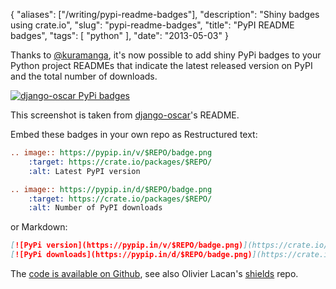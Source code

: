 {
    "aliases": ["/writing/pypi-readme-badges"],
    "description": "Shiny badges using crate.io",
    "slug": "pypi-readme-badges",
    "title": "PyPI README badges",
    "tags": [
        "python"
    ],
    "date": "2013-05-03"
}

Thanks to [@kuramanga](https://twitter.com/kuramanga), it's now possible
to add shiny PyPi badges to your Python project READMEs that indicate
the latest released version on PyPI and the total number of downloads.

[![django-oscar PyPi badges](/images/screenshots/oscar-pypi-badges.png)](https://github.com/tangentlabs/django-oscar)

This screenshot is taken from
[django-oscar](https://github.com/tangentlabs/django-oscar)'s README.

Embed these badges in your own repo as Restructured text:

``` rst
.. image:: https://pypip.in/v/$REPO/badge.png
    :target: https://crate.io/packages/$REPO/
    :alt: Latest PyPI version

.. image:: https://pypip.in/d/$REPO/badge.png
    :target: https://crate.io/packages/$REPO/
    :alt: Number of PyPI downloads
```

or Markdown:

```markdown
[![PyPi version](https://pypip.in/v/$REPO/badge.png)](https://crate.io/packages/$REPO/)
[![PyPi downloads](https://pypip.in/d/$REPO/badge.png)](https://crate.io/packages/$REPO/)
```

The [code is available on Github](https://github.com/kura/pypipins), see
also Olivier Lacan's [shields](https://github.com/olivierlacan/shields)
repo.
